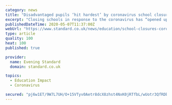 ```yaml
---
category: news
title: "Disadvantaged pupils ‘hit hardest’ by coronavirus school closures"
excerpt: "Closing schools in response to the coronavirus has “opened up a chasm” between children from disadvantaged backgrounds and the rest, according to research. The study by the Centre for Economic Performance (CEP) at the London School of Economics also concluded that it may not be feasible for some schools to make up time lost due to the lockdown."
publishedDateTime: 2020-05-07T11:37:00Z
webUrl: "https://www.standard.co.uk/news/education/school-closures-coronavirus-disadvantaged-pupils-hit-hardest-a4434846.html"
type: article
quality: 100
heat: 100
published: true

provider:
  name: Evening Standard
  domain: standard.co.uk

topics:
  - Education Impact
  - Coronavirus

secured: "pj6w1ET/9W7L7UH/O+15VTyv0Aetr8dcX8zhst4NxK0jRTfbL/wUotr3QfRDbO0zo2amM/VQ9+hAEtWRQIdzvK/X/zZbaRmkrIZNaUKoefQMLBU3bCRxd0pd8a2KQMBWBZby1HzdIJwRicbjHEiHcVdARnf+psbO7EbUJnD7OjiZMKANdUy7PQjSw0s/+L0w4Ux36JqlyIiYQgnRXeDq1BXsKOE/2JeTg4npu7gaMfLKDv1Is+4eopcUuBlS5Fon1k+DUt4x28W1VdgqL8TbijtKtUrP2BDqhD5Hz56HNbtW5vyiGT2hdqkd6zFSCIp9iCVuKuXFaCMJ0y7OMglb3jhdoStJcoOHPvh5q7e+AQHbfa7HceMIixgEaIy5W3tOkM5Nzleq159dLNrOS2IwHDOibdSu3zFKPLkL3EVIqlapIjDcX8jNJYzad6YuavL9wazbf8oLzRSd5ozqBtOO10MGPEFmIT9ghkFkg1aZKOw=;UDt9sFNzZo+z3BI1G1D3/g=="
---
```


